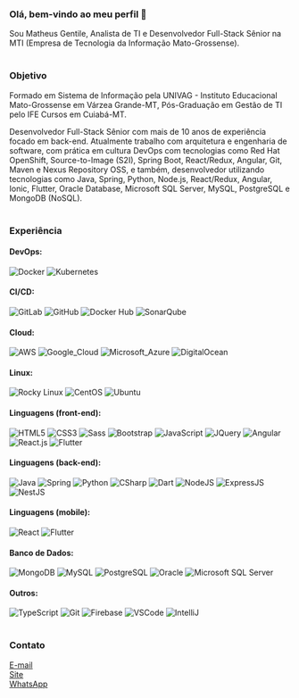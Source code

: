 ### Olá, bem-vindo ao meu perfil 👋
Sou Matheus Gentile, Analista de TI e Desenvolvedor Full-Stack Sênior na MTI (Empresa de Tecnologia da Informação Mato-Grossense).<br><br>

### Objetivo

Formado em Sistema de Informação pela UNIVAG - Instituto Educacional Mato-Grossense em Várzea Grande-MT, Pós-Graduação em Gestão de TI pelo IFE Cursos em Cuiabá-MT.

Desenvolvedor Full-Stack Sênior com mais de 10 anos de experiência focado em back-end. Atualmente trabalho com arquitetura e engenharia de software, com prática em cultura DevOps com tecnologias como Red Hat OpenShift, Source-to-Image (S2I), Spring Boot, React/Redux, Angular, Git, Maven e Nexus Repository OSS, e também, desenvolvedor utilizando tecnologias como Java, Spring, Python, Node.js, React/Redux, Angular, Ionic, Flutter, Oracle Database, Microsoft SQL Server, MySQL, PostgreSQL e MongoDB (NoSQL).<br><br>

### Experiência

#### DevOps:

![Docker](https://img.shields.io/badge/docker%20-%230db7ed.svg?&style=for-the-badge&logo=docker&logoColor=white)
![Kubernetes](https://img.shields.io/badge/kubernetes%20-%230db7ed.svg?&style=for-the-badge&logo=kubernetes&logoColor=white)

#### CI/CD:

![GitLab](https://img.shields.io/badge/gitlab%20-%23FF9900.svg?&style=for-the-badge&logo=gitlab&logoColor=white)
![GitHub](https://img.shields.io/badge/github%20-%23121011.svg?&style=for-the-badge&logo=github&logoColor=white)
![Docker Hub](https://img.shields.io/badge/docker_hub%20-%230db7ed.svg?&style=for-the-badge&logo=docker&logoColor=white)
![SonarQube](https://img.shields.io/badge/sonarqube%20-%23007ACC.svg?&style=for-the-badge&logo=sonarqube&logoColor=white)

#### Cloud:

![AWS](https://img.shields.io/badge/AWS%20-%23FF9900.svg?&style=for-the-badge&logo=amazon-aws&logoColor=white)
![Google_Cloud](https://img.shields.io/badge/Google%20Cloud%20-%234285F4.svg?&style=for-the-badge&logo=google-cloud&logoColor=white)
![Microsoft_Azure](https://img.shields.io/badge/azure%20-%230072C6.svg?&style=for-the-badge&logo=azure-devops&logoColor=white)
![DigitalOcean](https://img.shields.io/badge/DigitalOcean-%230167ff.svg?&style=for-the-badge&logo=digitalOcean&logoColor=white")

#### Linux:

![Rocky Linux](https://img.shields.io/badge/rock_linux%20-%236DB33F.svg?&style=for-the-badge&logo=rockylinux&logoColor=white)
![CentOS](https://img.shields.io/badge/centos%20-%2320232a.svg?&style=for-the-badge&logo=centos&logoColor=white)
![Ubuntu](https://img.shields.io/badge/ubuntu%20-%23E34F26.svg?&style=for-the-badge&logo=ubuntu&logoColor=white)

#### Linguagens (front-end):

![HTML5](https://img.shields.io/badge/html5%20-%23E34F26.svg?&style=for-the-badge&logo=html5&logoColor=white)
![CSS3](https://img.shields.io/badge/css3%20-%231572B6.svg?&style=for-the-badge&logo=css3&logoColor=white)
![Sass](https://img.shields.io/badge/SASS%20-hotpink.svg?&style=for-the-badge&logo=SASS&logoColor=white)
![Bootstrap](https://img.shields.io/badge/bootstrap%20-%23563D7C.svg?&style=for-the-badge&logo=bootstrap&logoColor=white)
![JavaScript](https://img.shields.io/badge/javascript%20-%23323330.svg?&style=for-the-badge&logo=javascript&logoColor=%23F7DF1E)
![JQuery](https://img.shields.io/badge/jquery%20-%230769AD.svg?&style=for-the-badge&logo=jquery&logoColor=white)
![Angular](https://img.shields.io/badge/angular%20-%23DD0031.svg?&style=for-the-badge&logo=angular&logoColor=white)
![React.js](https://img.shields.io/badge/react.js%20-%2320232a.svg?&style=for-the-badge&logo=react&logoColor=%2361DAFB)
![Flutter](https://img.shields.io/badge/Flutter%20-%2302569B.svg?&style=for-the-badge&logo=Flutter&logoColor=white)

#### Linguagens (back-end):

![Java](https://img.shields.io/badge/java-%23ED8B00.svg?&style=for-the-badge&logo=java&logoColor=white)
![Spring](https://img.shields.io/badge/spring%20-%236DB33F.svg?&style=for-the-badge&logo=spring&logoColor=white)
![Python](https://img.shields.io/badge/python%20-%23039BE5.svg?&style=for-the-badge&logo=python&logoColor=white)
![CSharp](https://img.shields.io/badge/c%23%20-%23239120.svg?&style=for-the-badge&logo=c-sharp&logoColor=white)
![Dart](https://img.shields.io/badge/dart-%230175C2.svg?&style=for-the-badge&logo=dart&logoColor=white)
![NodeJS](https://img.shields.io/badge/node.js%20-%2343853D.svg?&style=for-the-badge&logo=node.js&logoColor=white)
![ExpressJS](https://img.shields.io/badge/express.js%20-%23404d59.svg?&logo=express&style=for-the-badge)
![NestJS](https://img.shields.io/badge/nestjs%20-%23E0234E.svg?&style=for-the-badge&logo=nestjs&logoColor=white)

#### Linguagens (mobile):

![React](https://img.shields.io/badge/react_native%20-%2320232a.svg?&style=for-the-badge&logo=react&logoColor=%2361DAFB)
![Flutter](https://img.shields.io/badge/Flutter%20-%2302569B.svg?&style=for-the-badge&logo=Flutter&logoColor=white)

#### Banco de Dados:

![MongoDB](https://img.shields.io/badge/MongoDB-%234ea94b.svg?&style=for-the-badge&logo=mongodb&logoColor=white)
![MySQL](https://img.shields.io/badge/mysql-%2300f.svg?&style=for-the-badge&logo=mysql&logoColor=white)
![PostgreSQL](https://img.shields.io/badge/postgresql-%23316192.svg?&style=for-the-badge&logo=postgresql&logoColor=white)
![Oracle](https://img.shields.io/badge/oracle%20-%23F00000.svg?&style=for-the-badge&logo=oracle&logoColor=white)
![Microsoft SQL Server](https://img.shields.io/badge/-SQL%20Server-CC2927?style=for-the-badge&logo=microsoft-sql-server&logoColor=white)

#### Outros:

![TypeScript](https://img.shields.io/badge/typescript%20-%23007ACC.svg?&style=for-the-badge&logo=typescript&logoColor=white)
![Git](https://img.shields.io/badge/git%20-%23F05033.svg?&style=for-the-badge&logo=git&logoColor=white)
![Firebase](https://img.shields.io/badge/firebase%20-%23039BE5.svg?&style=for-the-badge&logo=firebase)
![VSCode](https://img.shields.io/badge/-VSCode-007ACC?style=for-the-badge&logo=visual-studio-code&logoColor=white)
![IntelliJ](https://img.shields.io/badge/-IntelliJ%20IDEA-black?style=for-the-badge&logo=intellij-idea&logoColor=white)<br><br>

### Contato

[E-mail](mailto:matheus@gentile.dev)<br>
[Site](https://gentile.dev/)<br>
[WhatsApp](https://api.whatsapp.com/send?phone=5565999317464)
